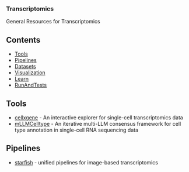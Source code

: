 ### **Transcriptomics**
General Resources for Transcriptomics

## Contents
- [Tools](#Tools)
- [Pipelines](#Pipelines)
- [Datasets](#Datasets)
- [Visualization](#Visualization)
- [Learn](#Learn)
- [RunAndTests](#RunAndTests)

## Tools
- [cellxgene](https://github.com/chanzuckerberg/cellxgene) - An interactive explorer for single-cell transcriptomics data
- [mLLMCelltype](https://github.com/cafferychen777/mLLMCelltype) - An iterative multi-LLM consensus framework for cell type annotation in single-cell RNA sequencing data
## Pipelines
- [starfish](https://github.com/spacetx/starfish) - unified pipelines for image-based transcriptomics